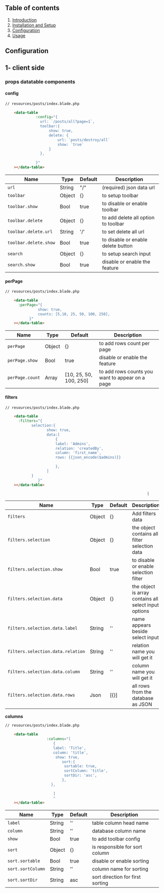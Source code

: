 ## Table of contents

  1. [Introduction](1-introduction.md)
  2. [Installation and Setup](2-Installation-and-Setup.md)
  3. [Configuration](3-Configuration.md)
  4. [Usage](4-Usage.md)

## Configuration

## 1- client side


### props datatable components

#### config
```html
// resources/posts/index.blade.php

    <data-table
              :config="{
                url: `/posts/all?page=1`,
                toolbar:{
                    show: true,
                    delete: {
                        url: `posts/destroy/all`
                        show: `true`
                    }
                },
        
              }"
    ></data-table>

```

| Name | Type | Default | Description  
| --- | --- | --- | --- |
| `url ` | String | "/" | (required) json data url |
| `toolbar` | Object | {} |  to setup toolbar |
| `toolbar.show` | Bool | true | to disable or enable toolbar |
| `toolbar.delete` | Object | {} | to add delete all option to toolbar |
| `toolbar.delete.url` | String | '/' | to set delete all url |
| `toolbar.delete.show` | Bool | true | to disable or enable delete button |
| `search` | Object | {} | to setup search input |
| `search.show` | Bool | true | disable or enable the feature |


#### perPage
```html
// resources/posts/index.blade.php

    <data-table
      :perPage="{
               show: true,
               counts: [5,10, 25, 50, 100, 250],
           }"
    ></data-table>

```

| Name | Type | Default | Description  
| --- | --- | --- | --- |
| `perPage` | Object | {} | to add rows count per page |
| `perPage.show` | Bool | true | disable or enable the feature |
| `perPage.count` | Array | [10, 25, 50, 100, 250] | to add rows counts you want to appear on a page |



#### filters
```html
// resources/posts/index.blade.php

    <data-table
      :filters="{
            selection:{
                   show: true,
                   data:[
                       {
                       label: 'Admins',
                       relation: 'createdBy',
                       column: 'first_name',
                       rows: {{json_encode($admins)}}
   
                       },
                   ]
            }
               }"
    ></data-table>

```
                                                                     |

| Name | Type | Default | Description  
| --- | --- | --- | --- |
| `filters` | Object | {} | Add filters data |
| `filters.selection` | Object | {} | the object contains all filter selection data |
| `filters.selection.show` | Bool | true | to disable or enable selection filter |
| `filters.selection.data` | Object | {} | the object is array contains all select input options |
| `filters.selection.data.label` | String | '' | name appears beside select input |
| `filters.selection.data.relation` | String | '' | relation name you will get it |
| `filters.selection.data.column` | String | '' | column name you will get it |
| `filters.selection.data.rows` | Json | [{}] | all rows from the database as JSON |



**columns**
```html
// resources/posts/index.blade.php

    <data-table
                   :columns="[
                      {
                      label: 'Title',
                      column: 'title',
                       show: true,
                          sort:{
                           sortable: true,
                           sortColumn: 'title',
                           sortDir: 'asc',
                          },
                     },
                  
                      ]
                      "
    ></data-table>
```

| Name | Type | Default | Description  
| --- | --- | --- | --- |
| `label ` | String | '' |  table column head name |
| `column` | String | '' |  database column name |
| `show` | Bool | true | to add toolbar config |
| `sort` | Object | {} | is responsible for sort column |
| `sort.sortable` | Bool | true | disable or enable sorting  |
| `sort.sortColumn` | String | '' | column name for sorting |
| `sort.sortDir` | String | asc | sort direction for first sorting |
